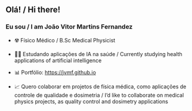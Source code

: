 ## Olá! /  Hi there! 
### Eu sou / I am João Vitor Martins Fernandez

- ☢️ Físico Médico / B.Sc Medical Physicist

- 👨‍💻 Estudando aplicações de IA na saúde / Currently studying health applications of artificial intelligence
      
- 📊 Portfólio: https://jvmf.github.io

- 📈 Quero colaborar em projetos de física médica, como aplicações de controle de qualidade e dosimetria    / I’d like to collaborate on medical physics projects, as quality control and dosimetry applications

